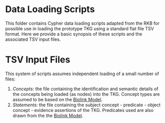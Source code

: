 # Data Loading Scripts

This folder contains Cypher data loading scripts adapted from the RKB for possible use in loading the prototype 
TKG using a standard flat file TSV format. Here we provide a basic synopsis of these scripts and the associated TSV input files.

# TSV Input Files

This system of scripts assumes independent loading of a small number of files:

1. *Concepts:* the file containing the identification and semantic details of the concepts being loaded (as nodes) into the TKG. Concept types are assumed to be based on the [Biolink Model](https://github.com/biolink/biolink-model).
2. *Statements:* the file containing the subject concept - predicate - object concept - evidence assertions of the TKG. Predicates used are also drawn from the the [Biolink Model](https://github.com/biolink/biolink-model). 
